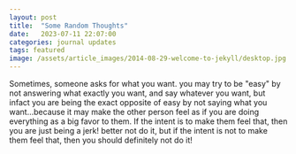 ```yaml
---
layout: post
title:  "Some Random Thoughts"
date:   2023-07-11 22:07:00
categories: journal updates
tags: featured
image: /assets/article_images/2014-08-29-welcome-to-jekyll/desktop.jpg
---
```


Sometimes, someone asks for what you want. you may try to be "easy" by not answering what exactly you want, and say whatever you want, but infact you are being the exact opposite of easy by not saying what you want...because it may make the other person feel as if you are doing everything as a big favor to them. If the intent is to make them feel that, then you are just being a jerk! better not do it, but if the intent is not to make them feel that, then you should definitely not do it!



[jekyll]:      http://jekyllrb.com
[jekyll-gh]:   https://github.com/jekyll/jekyll
[jekyll-help]: https://github.com/jekyll/jekyll-help
